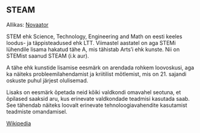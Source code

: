 ## STEAM

<div style="--base: 8px; font-weight: normal;">

Allikas: [Novaator](https://novaator.err.ee/747709/stem-ained-muutuvad-steamiks-kuid-eestis-takistab-arengut-opetajate-valjaope)

STEM ehk Science, Technology, Engineering and Math on eesti keeles loodus- ja täppisteadused ehk LTT. Viimastel aastatel on aga STEMi lühendile lisama hakatud tähe A, mis tähistab Arts’i ehk kunste. Nii on STEMist saanud STEAM (i.k aur).

A tähe ehk kunstide lisamise eesmärk on arendada rohkem loovoskusi, aga ka näiteks probleemilahendamist ja kriitilist mõtlemist, mis on 21. sajandi oskuste puhul järjest olulisemad.

Lisaks on eesmärk õpetada neid kõiki valdkondi omavahel seotuna, et õpilased saaksid aru, kus erinevate valdkondade teadmisi kasutada saab. See tähendab näiteks loovalt erinevate tehnoloogiavahendite kasutamist teadmiste omandamisel.

[Wikipedia](https://en.wikipedia.org/wiki/STEAM_fields)

</div>